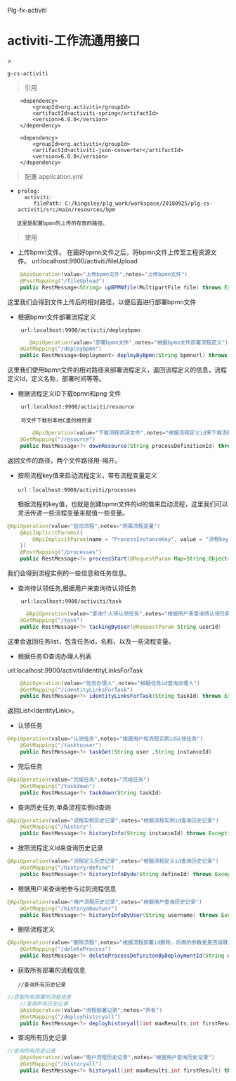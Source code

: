 Plg-fx-activiti

# activiti-工作流通用接口

&gt;

```
g-cs-activiti
```

> 引用

```
    <dependency>
        <groupId>org.activiti</groupId>
        <artifactId>activiti-spring</artifactId>
        <version>6.0.0</version>
    </dependency>

    <dependency>
        <groupId>org.activiti</groupId>
        <artifactId>activiti-json-converter</artifactId>
        <version>6.0.0</version>
    </dependency>
```

> 配置        application.yml

* ```
  prolog: 
    activiti: 
       filePath: C:/kingsley/plg_work/workspace/20180925/plg-cs-activiti/src/main/resources/bpm
  ```

```
   这里是配置bpmn的上传的存放的路径。
```

> 使用

* 上传bpmn文件。
  在画好bpmn文件之后，将bpmn文件上传至工程资源文件。
  url:localhost:9900\/activiti\/fileUpload

```java
    @ApiOperation(value="上传bpmn文件",notes="上传bpmn文件")
    @PostMapping("/fileUpload")
    public RestMessage<String> upBPMNfile(MultipartFile file) throws Exception
```

这里我们会得到文件上传后的相对路径，以便后面进行部署bpmn文件

* 根据bpmn文件部署流程定义

  ```
   url:localhost:9900/activiti/deploybpmn
  ```

```java
       @ApiOperation(value="部署bpmn文件",notes="根据bpmn文件部署流程定义")
    @GetMapping("/deploybpmn")
    public RestMessage<Deployment> deployByBpmn(String bpmnurl) throws Exception
```

这里我们使用bpmn文件的相对路径来部署流程定义，返回流程定义的信息，流程定义Id，定义名称，部署时间等等。

* 根据流程定义ID下载bpmn和png 文件

  ```
   url:localhost:9900/activiti/resource
  ```

  ```
   将文件下载到本地C盘的根目录
  ```

```java
        @ApiOperation(value="下载流程资源文件",notes="根据流程定义id来下载流程资源文件")
    @GetMapping("/resource")
    public RestMessage<?> downResource(String processDefinitionId) throws Exception
```

返回文件的路径，两个文件路径用-隔开。

* 按照流程key值来启动流程定义，带有流程变量定义

  ```
  url：localhost:9900/activiti/processes
  ```

  根据流程的key值，也就是创建bpmn文件的id的值来启动流程，这里我们可以灵活传递一些流程变量来赋值一些变量。

```java
@ApiOperation(value="启动流程",notes="附属流程变量")
    @ApiImplicitParams({
        @ApiImplicitParam(name = "ProcessInstanceKey", value = "流程key值", required = true, dataType = "String")
    })
    @PostMapping("/processes")
    public RestMessage<?> processStart(@RequestParam Map<String,Object> map,String ProcessInstanceKey) throws Exception
```

我们会得到流程实例的一些信息和任务信息。

* 查询待认领任务,根据用户来查询待认领任务

  ```
   url:localhost:9900/activiti/task
  ```

```java
      @ApiOperation(value="查询个人待认领任务",notes="根据用户来查询待认领任务")
    @GetMapping("/task")
    public RestMessage<?> taskingByUser(@RequestParam String userId)
```

这里会返回任务list，包含任务id，名称，以及一些流程变量。

* 根据任务ID查询办理人列表

url:localhost:9900/activiti/identityLinksForTask

```java
    @ApiOperation(value="任务办理人",notes="根据任务id查询办理人")
    @GetMapping("/identityLinksForTask")
    public RestMessage<?> identityLinksForTask(String taskId) throws Exception
```

返回List&lt;IdentityLink&gt;。

* 认领任务

```java
@ApiOperation(value="认领任务",notes="根据用户和流程实例id认领任务")
    @GetMapping("/tasktouser")
    public RestMessage<?> taskGet(String user ,String instanceId)
```

* 完后任务

```java
@ApiOperation(value="完成任务",notes="完成任务")
    @GetMapping("/taskdown")
    public RestMessage<?> taskdown(String taskId)
```

* 查询历史任务,单条流程实例id查询

```java
@ApiOperation(value="流程实例历史记录",notes="根据流程实例id查询历史记录")
    @GetMapping("/history")
    public RestMessage<?> historyInfo(String instanceId) throws Exception
```

* 按照流程定义id来查询历史记录

```java
@ApiOperation(value="流程定义历史记录",notes="根据流程定义id查询历史记录")
    @GetMapping("/history/define")
    public RestMessage<?> historyInfoByde(String defineId) throws Exception
```

* 根据用户来查询他参与过的流程信息

```java
@ApiOperation(value="用户流程历史记录",notes="根据用户查询历史记录")
    @GetMapping("/historyaboutusr")
    public RestMessage<?> historyInfoByUser(String username) throws Exception
```

* 删除流程定义

```java
@ApiOperation(value="删除流程",notes="根据流程部署id删除，后面的参数是是否级联删除")
    @GetMapping("/deleteProcess")
    public RestMessage<?> deleteProcessDefinitonByDeploymentId(String deploymentId,boolean cascade) throws Exception
```

* 获取所有部署的流程信息
  ```
  //查询所有历史记录
  ```

```java
//获取所有部署的流程信息
    //查询所有历史记录
    @ApiOperation(value="流程部署记录",notes="所有")
    @GetMapping("/deployhistoryall")
    public RestMessage<?> deployhistoryall(int maxResults,int firstResult) throws Exception
```

* 查询所有历史记录

```java
//查询所有历史记录
    @ApiOperation(value="用户流程历史记录",notes="根据用户查询历史记录")
    @GetMapping("/historyall")
    public RestMessage<?> historyall(int maxResults,int firstResult) throws Exception
```



